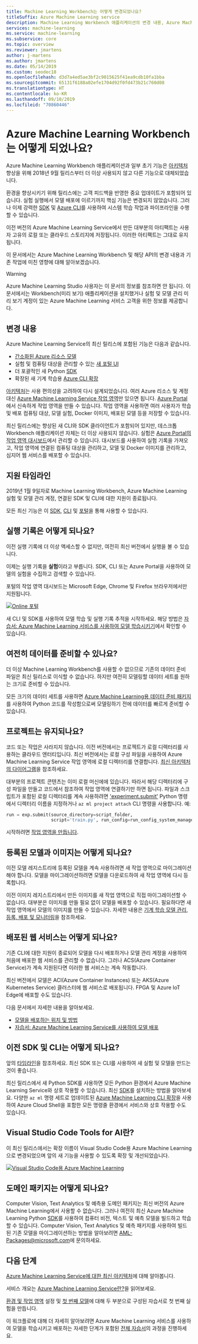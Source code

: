 ```yaml
---
title: Machine Learning Workbench는 어떻게 변경되었나요?
titleSuffix: Azure Machine Learning service
description: Machine Learning Workbench 애플리케이션의 변경 내용, Azure Machine Learning Service의 변경 내용 및 지원 타임라인에 대해 알아봅니다.
services: machine-learning
ms.service: machine-learning
ms.subservice: core
ms.topic: overview
ms.reviewer: jmartens
author: j-martens
ms.author: jmartens
ms.date: 05/14/2019
ms.custom: seodec18
ms.openlocfilehash: d3d7a4ed5ae3bf2c9015625f41ea9cdb10fa1bba
ms.sourcegitcommit: 65131f6188a02efe1704d92f0fd473b21c760d08
ms.translationtype: HT
ms.contentlocale: ko-KR
ms.lasthandoff: 09/10/2019
ms.locfileid: "70860446"
---
```

# <a name="what-happened-to-azure-machine-learning-workbench"></a>Azure Machine Learning Workbench는 어떻게 되었나요?

Azure Machine Learning Workbench 애플리케이션과 일부 초기 기능은 [아키텍처](concept-azure-machine-learning-architecture.md) 향상을 위해 2018년 9월 릴리스부터 더 이상 사용되지 않고 다른 기능으로 대체되었습니다.

환경을 향상시키기 위해 릴리스에는 고객 피드백을 반영한 중요 업데이트가 포함되어 있습니다. 실험 실행에서 모델 배포에 이르기까지 핵심 기능은 변경되지 않았습니다. 그러나 이제 강력한 <a href="https://docs.microsoft.com/python/api/overview/azure/ml/intro?view=azure-ml-py" target="_blank">SDK</a> 및 [Azure CLI](reference-azure-machine-learning-cli.md)를 사용하여 시스템 학습 작업과 파이프라인을 수행할 수 있습니다.

이전 버전의 Azure Machine Learning Service에서 만든 대부분의 아티팩트는 사용자 고유의 로컬 또는 클라우드 스토리지에 저장됩니다. 이러한 아티팩트는 그대로 유지됩니다.

이 문서에서는 Azure Machine Learning Workbench 및 해당 API의 변경 내용과 기존 작업에 미친 영향에 대해 알아보겠습니다.

>[!Warning]
>Azure Machine Learning Studio 사용자는 이 문서의 정보를 참조하면 안 됩니다. 이 문서에서는 Workbench(미리 보기) 애플리케이션을 설치했거나 실험 및 모델 관리 미리 보기 계정이 있는 Azure Machine Learning 서비스 고객을 위한 정보를 제공합니다.


## <a name="what-changed"></a>변경 내용

Azure Machine Learning Service의 최신 릴리스에 포함된 기능은 다음과 같습니다.
+ [간소화된 Azure 리소스 모델](concept-azure-machine-learning-architecture.md)
+ 실험 및 컴퓨팅 대상을 관리할 수 있는 [새 포털 UI](how-to-track-experiments.md)
+ 더 포괄적인 새 Python <a href="https://docs.microsoft.com/python/api/overview/azure/ml/intro?view=azure-ml-py" target="_blank">SDK</a>
+ 확장된 새 기계 학습용 [Azure CLI 확장](reference-azure-machine-learning-cli.md)

[아키텍처](concept-azure-machine-learning-architecture.md)는 사용 편의성을 고려하여 다시 설계되었습니다. 여러 Azure 리소스 및 계정 대신 [Azure Machine Learning Service 작업 영역](concept-workspace.md)만 있으면 됩니다. [Azure Portal](how-to-manage-workspace.md)에서 신속하게 작업 영역을 만들 수 있습니다. 작업 영역을 사용하면 여러 사용자가 학습 및 배포 컴퓨팅 대상, 모델 실험, Docker 이미지, 배포된 모델 등을 저장할 수 있습니다.

최신 릴리스에는 향상된 새 CLI와 SDK 클라이언트가 포함되어 있지만, 데스크톱 Workbench 애플리케이션 자체는 더 이상 사용되지 않습니다. 실험은 [Azure Portal의 작업 영역 대시보드](how-to-track-experiments.md#view-the-experiment-in-the-web-portal)에서 관리할 수 있습니다. 대시보드를 사용하여 실험 기록을 가져오고, 작업 영역에 연결된 컴퓨팅 대상을 관리하고, 모델 및 Docker 이미지를 관리하고, 심지어 웹 서비스를 배포할 수 있습니다.

<a name="timeline"></a>

## <a name="support-timeline"></a>지원 타임라인

2019년 1월 9일자로 Machine Learning Workbench, Azure Machine Learning 실험 및 모델 관리 계정, 연결된 SDK 및 CLI에 대한 지원이 종료됩니다.

모든 최신 기능은 이 <a href="https://docs.microsoft.com/python/api/overview/azure/ml/intro?view=azure-ml-py" target="_blank">SDK</a>, [CLI](reference-azure-machine-learning-cli.md) 및 [포털](how-to-manage-workspace.md)을 통해 사용할 수 있습니다.

## <a name="what-about-run-histories"></a>실행 기록은 어떻게 되나요?

이전 실행 기록에 더 이상 액세스할 수 없지만, 여전히 최신 버전에서 실행을 볼 수 있습니다.

이제는 실행 기록을 **실험**이라고 부릅니다. SDK, CLI 또는 Azure Portal을 사용하여 모델의 실험을 수집하고 검색할 수 있습니다.

포털의 작업 영역 대시보드는 Microsoft Edge, Chrome 및 Firefox 브라우저에서만 지원됩니다.

[![Online 포털](./media/overview-what-happened-to-workbench/image001.png)](./media/overview-what-happened-to-workbench/image001.png#lightbox)

새 CLI 및 SDK를 사용하여 모델 학습 및 실행 기록 추적을 시작하세요. 해당 방법은 [자습서: Azure Machine Learning 서비스를 사용하여 모델 학습시키기](tutorial-train-models-with-aml.md)에서 확인할 수 있습니다.

## <a name="can-i-still-prep-data"></a>여전히 데이터를 준비할 수 있나요?

더 이상 Machine Learning Workbench를 사용할 수 없으므로 기존의 데이터 준비 파일은 최신 릴리스로 이식할 수 없습니다. 하지만 여전히 모델링할 데이터 세트를 원하는 크기로 준비할 수 있습니다.

모든 크기의 데이터 세트를 사용하면 [Azure Machine Learning용 데이터 준비 패키지](https://aka.ms/data-prep-sdk)를 사용하여 Python 코드를 작성함으로써 모델링하기 전에 데이터를 빠르게 준비할 수 있습니다.

## <a name="will-projects-persist"></a>프로젝트는 유지되나요?

코드 또는 작업은 사라지지 않습니다. 이전 버전에서는 프로젝트가 로컬 디렉터리를 사용하는 클라우드 엔터티입니다. 최신 버전에서는 로컬 구성 파일을 사용하여 Azure Machine Learning Service 작업 영역에 로컬 디렉터리를 연결합니다. [최신 아키텍처의 다이어그램](concept-azure-machine-learning-architecture.md)을 참조하세요.

대부분의 프로젝트 콘텐츠는 이미 로컬 머신에에 있습니다. 따라서 해당 디렉터리에 구성 파일을 만들고 코드에서 참조하여 작업 영역에 연결하기만 하면 됩니다. 파일과 스크립트가 포함된 로컬 디렉터리를 계속 사용하려면 ['experiment.submit'](https://docs.microsoft.com/python/api/azureml-core/azureml.core.experiment.experiment?view=azure-ml-py) Python 명령에서 디렉터리 이름을 지정하거나 `az ml project attach` CLI 명령을 사용합니다.  예:
```python
run = exp.submit(source_directory=script_folder,
                 script='train.py', run_config=run_config_system_managed)
```

시작하려면 [작업 영역을 만듭니다](how-to-manage-workspace.md).

## <a name="what-about-my-registered-models-and-images"></a>등록된 모델과 이미지는 어떻게 되나요?

이전 모델 레지스트리에 등록된 모델을 계속 사용하려면 새 작업 영역으로 마이그레이션해야 합니다. 모델을 마이그레이션하려면 모델을 다운로드하여 새 작업 영역에 다시 등록합니다.

이전 이미지 레지스트리에서 만든 이미지를 새 작업 영역으로 직접 마이그레이션할 수 없습니다. 대부분은 이미지를 만들 필요 없이 모델을 배포할 수 있습니다. 필요하다면 새 작업 영역에서 모델의 이미지를 만들 수 있습니다. 자세한 내용은 [기계 학습 모델 관리, 등록, 배포 및 모니터링](concept-model-management-and-deployment.md)을 참조하세요.

## <a name="what-about-deployed-web-services"></a>배포된 웹 서비스는 어떻게 되나요?

기존 CLI에 대한 지원이 종료되어 모델을 다시 배포하거나 모델 관리 계정을 사용하여 처음에 배포한 웹 서비스를 관리할 수 없습니다. 그러나 ACS(Azure Container Service)가 계속 지원된다면 이러한 웹 서비스는 계속 작동합니다.

최신 버전에서 모델은 ACI(Azure Container Instances) 또는 AKS(Azure Kubernetes Service) 클러스터에 웹 서비스로 배포됩니다. FPGA 및 Azure IoT Edge에 배포할 수도 있습니다.

다음 문서에서 자세한 내용을 알아보세요.
+ [모델을 배포하는 위치 및 방법](how-to-deploy-and-where.md)
+ [자습서: Azure Machine Learning Service를 사용하여 모델 배포](tutorial-deploy-models-with-aml.md)

## <a name="what-about-the-old-sdk-and-cli"></a>이전 SDK 및 CLI는 어떻게 되나요?

앞의 [타임라인](#timeline)을 참조하세요. 최신 SDK 또는 CLI를 사용하여 새 실험 및 모델을 만드는 것이 좋습니다.

최신 릴리스에서 새 Python SDK를 사용하면 모든 Python 환경에서 Azure Machine Learning Service와 상호 작용할 수 있습니다. 최신 <a href="https://docs.microsoft.com/python/api/overview/azure/ml/intro?view=azure-ml-py" target="_blank">SDK</a>를 설치하는 방법을 알아보세요. 다양한 `az ml` 명령 세트로 업데이트된 [Azure Machine Learning CLI 확장](reference-azure-machine-learning-cli.md)을 사용하여 Azure Cloud Shell을 포함한 모든 명령줄 환경에서 서비스와 상호 작용할 수도 있습니다.

## <a name="what-about-visual-studio-code-tools-for-ai"></a>Visual Studio Code Tools for AI란?

이 최신 릴리스에서는 확장 이름이 Visual Studio Code용 Azure Machine Learning으로 변경되었으며 앞의 새 기능을 사용할 수 있도록 확장 및 개선되었습니다.

[![Visual Studio Code용 Azure Machine Learning ](./media/overview-what-happened-to-workbench/vscode.png)](./media/overview-what-happened-to-workbench/vscode-big.png#lightbox)

## <a name="what-about-domain-packages"></a>도메인 패키지는 어떻게 되나요?

Computer Vision, Text Analytics 및 예측용 도메인 패키지는 최신 버전의 Azure Machine Learning에서 사용할 수 없습니다. 그러나 여전히 최신 Azure Machine Learning Python <a href="https://docs.microsoft.com/python/api/overview/azure/ml/intro?view=azure-ml-py" target="_blank">SDK</a>를 사용하여 컴퓨터 비전, 텍스트 및 예측 모델을 빌드하고 학습할 수 있습니다. Computer Vision, Text Analytics 및 예측 패키지를 사용하여 빌드된 기존 모델을 마이그레이션하는 방법을 알아보려면 [AML-Packages@microsoft.com](mailto:AML-Packages@microsoft.com)에 문의하세요.

## <a name="next-steps"></a>다음 단계

[Azure Machine Learning Service에 대한 최신 아키텍처](concept-azure-machine-learning-architecture.md)에 대해 알아봅니다.

서비스 개요는 [Azure Machine Learning Service란?](overview-what-is-azure-ml.md)을 읽어보세요.

[환경 및 작업 영역](tutorial-1st-experiment-sdk-setup.md) 설정 및 [첫 번째 모델](tutorial-1st-experiment-sdk-train.md)에 대해 두 부분으로 구성된 자습서로 첫 번째 실험을 만듭니다.

이 워크플로에 대해 더 자세히 알아보려면 Azure Machine Learning 서비스를 사용하여 모델을 학습시키고 배포하는 자세한 단계가 포함된 [전체 자습서](tutorial-train-models-with-aml.md)의 과정을 진행하세요.
